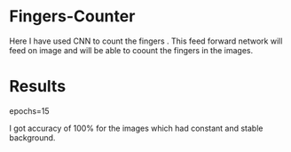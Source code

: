 # Fingers-Counter
 Here I have used CNN to count the fingers . This feed forward network will feed on image and will be able to coount the fingers in the images.
 

 
 # Results
 epochs=15
 
 I got accuracy of 100% for the images which had constant and stable background.

